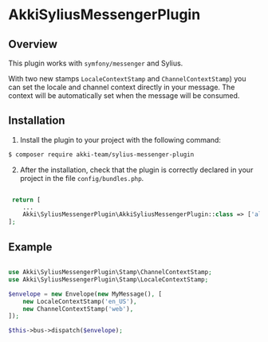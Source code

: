 # AkkiSyliusMessengerPlugin

## Overview

This plugin works with ```symfony/messenger``` and Sylius.

With two new stamps ```LocaleContextStamp``` and ```ChannelContextStamp```) you can set the locale and channel context directly in your message.
The context will be automatically set when the message will be consumed.

## Installation

1. Install the plugin to your project with the following command:

```bash
$ composer require akki-team/sylius-messenger-plugin
```

2. After the installation, check that the plugin is correctly declared in your project in the file `config/bundles.php`.

```php

 return [
    ...
    Akki\SyliusMessengerPlugin\AkkiSyliusMessengerPlugin::class => ['all' => true],
];
 ```

## Example

```php

use Akki\SyliusMessengerPlugin\Stamp\ChannelContextStamp;
use Akki\SyliusMessengerPlugin\Stamp\LocaleContextStamp;

$envelope = new Envelope(new MyMessage(), [
    new LocaleContextStamp('en_US'),
    new ChannelContextStamp('web'),
]);

$this->bus->dispatch($envelope);
```
